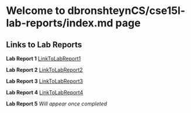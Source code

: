 # Welcome to dbronshteynCS/cse15l-lab-reports/index.md page

## Links to Lab Reports

**Lab Report 1**
[LinkToLabReport1](https://dbronshteyncs.github.io/cse15l-lab-reports/week2-lab-report.html)

**Lab Report 2**
[LinkToLabReport2](https://dbronshteyncs.github.io/cse15l-lab-reports/week4-lab-report.html)

**Lab Report 3**
[LinkToLabReport3](https://dbronshteyncs.github.io/cse15l-lab-reports/lab-report-3-week-6.html)

**Lab Report 4**
[LinkToLabReport4](https://dbronshteyncs.github.io/cse15l-lab-reports/lab-report-4-week-8.html)

**Lab Report 5**
*Will appear once completed*


